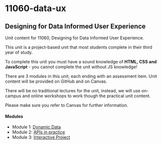 # 11060-data-ux
## Designing for Data Informed User Experience 

Unit content for 11060, Designing for Data Informed User Experience.

This unit is a project-based unit that most students complete in their third year of study.

To complete this unit you must have a sound knowledge of **HTML, CSS and JavaScript** - you cannot complete the unit without JS knowledge!

There are 3 modules in this unit, each ending with an assessment item. Unit content will be provided on GitHub and on Canvas. 

There will be no traditional lectures for the unit, instead, we will use on-campus and online workshops to work though the practical unit content. 

Please make sure you refer to Canvas for further information.

#### Modules
- Module 1: [Dynamic Data](/module-1)
- Module 2: [APIs in practice](/module-2)
- Module 3: [Interactive Project](/module-3)